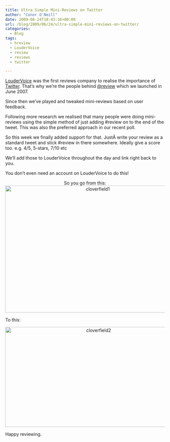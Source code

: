 ```yaml
---
title: Ultra Simple Mini-Reviews on Twitter
author: "Conor O'Neill"
date: 2009-06-24T18:43:16+00:00
url: /blog/2009/06/24/ultra-simple-mini-reviews-on-twitter/
categories:
  - Blog
tags:
  - hreview
  - LouderVoice
  - review
  - reviews
  - twitter

---
```

[LouderVoice][1] was the first reviews company to realise the importance of [Twitter][2]. That&#8217;s why we&#8217;re the people behind [@review][3] which we launched in June 2007.

Since then we&#8217;ve played and tweaked mini-reviews based on user feedback.

Following more research we realised that many people were doing mini-reviews using the simple method of just adding #review on to the end of the tweet. This was also the preferred approach in our recent poll.

So this week we finally added support for that. JustÂ write your review as a standard tweet and stick #review in there somewhere. Ideally give a score too. e.g. 4/5, 5-stars, 7/10 etc

We&#8217;ll add those to LouderVoice throughout the day and link right back to you.

You don&#8217;t even need an account on LouderVoice to do this!

<p style="text-align: center;">
  So you go from this:<br /> <a href="http://twitter.com/evath/statuses/2301287502"><img class="size-full wp-image-222  aligncenter" title="cloverfield1" src="https://loudervoice.com/wp-content/uploads/2009/06/cloverfield1.jpg" alt="cloverfield1" width="569" height="400" /></a>
</p>

To this:

<p style="text-align: center;">
  <a href="https://loudervoice.com/reviews/290157583"><img class="size-full wp-image-223  aligncenter" title="cloverfield2" src="https://loudervoice.com/wp-content/uploads/2009/06/cloverfield2.jpg" alt="cloverfield2" width="574" height="315" /></a>
</p>

Happy reviewing.

 [1]: https://loudervoice.com/
 [2]: http://twitter.com/loudervoice
 [3]: http://twitter.com/review